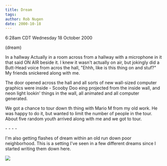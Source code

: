 ```yaml
---
title: Dream
tags: 
author: Rob Nugen
date: 2000-10-18
---
```


<title></title>
<p class=date>6:28am CDT Wednesday 18 October 2000
<p class=note>(dream)

<p class=dream>In a hallway  Actually in a room across from a hallway
with a microphone in it that said ON AIR beside it.  I knew it wasn't
actually on air, but jokingly did a Butt-Head voice from acros the
hall, "Ehhh, like is this thing on and stuf?"   My friends snickered
along with me.

<p class=dream>The door opened across the hall and all sorts of new
wall-sized computer graphics were inside - Scooby Doo eing projected
from the inside wall, and neon light lookin' things in the wall, all
animated and all computer generated.

<p class=dream>We got a chance to tour down th thing with Mario M from
my old work.  He was happy to do it, but wanted to limit the number of
people in the tour.  About five random youth arrived along with me and
we got to tour.

<p>- - - -

<p>I'm also getting flashes of dream within an old run down poor
neighborhood.  This is a setting I've seen in a few different dreams
since I started writing them down here.

<p><img src='/images/rob/wL-ROB.gif'>

